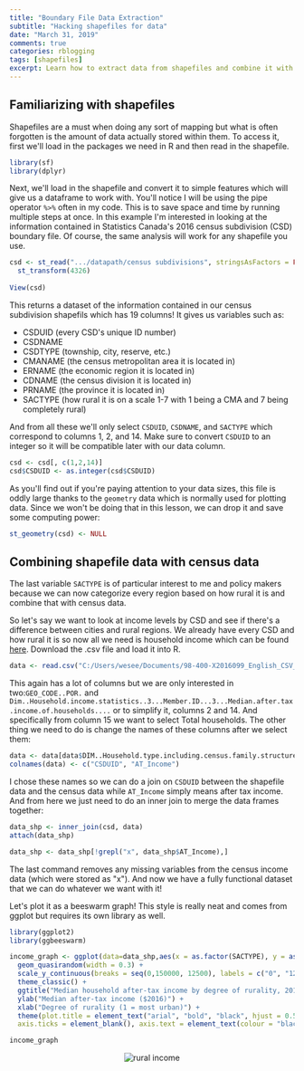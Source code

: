 ```yaml
---
title: "Boundary File Data Extraction"
subtitle: "Hacking shapefiles for data"
date: "March 31, 2019"
comments: true
categories: rblogging
tags: [shapefiles]
excerpt: Learn how to extract data from shapefiles and combine it with other data!
---
```


## Familiarizing with shapefiles
Shapefiles are a must when doing any sort of mapping but what is often forgotten is the amount of data actually stored within 
them. To access it, first we'll load in the packages we need in R and then read in the shapefile.

```r
library(sf)
library(dplyr)
```
Next, we'll load in the shapefile and convert it to simple features which will give us a dataframe to work with. You'll notice I will be
using the pipe operator ```%>%``` often in my code. This is to save space and time by running multiple steps at once. In this
example I'm interested in looking at the information contained in Statistics Canada's 2016 census subdivision (CSD) boundary file. Of 
course, the same analysis will work for any shapefile you use.

```r
csd <- st_read(".../datapath/census subdivisions", stringsAsFactors = FALSE, quiet = TRUE) %>% 
  st_transform(4326)
  
View(csd)  
```
This returns a dataset of the information contained in our census subdivision shapefils which has 19 columns! It gives us variables 
such as:

- CSDUID (every CSD's unique ID number)
- CSDNAME
- CSDTYPE (township, city, reserve, etc.)
- CMANAME (the census metropolitan area it is located in)
- ERNAME (the economic region it is located in)
- CDNAME (the census division it is located in)
- PRNAME (the province it is located in)
- SACTYPE (how rural it is on a scale 1-7 with 1 being a CMA and 7 being completely rural)

And from all these we'll only select `CSDUID`, `CSDNAME`, and `SACTYPE` which correspond to columns 1, 2, and 14. Make sure to convert `CSDUID`
to an integer so it will be compatible later with our data column.

```r
csd <- csd[, c(1,2,14)]
csd$CSDUID <- as.integer(csd$CSDUID)
```
As you'll find out if you're paying attention to your data sizes, this file is oddly large thanks to the `geometry` data which 
is normally used for plotting data. Since we won't be doing that in this lesson, we can drop it and save some computing power:

```r
st_geometry(csd) <- NULL
```

## Combining shapefile data with census data
The last variable `SACTYPE` is of particular interest to me and policy makers because we can now categorize every region based on 
how rural it is and combine that with census data.

So let's say we want to look at income levels by CSD and see if there's a difference between cities and rural regions. We already
have every CSD and how rural it is so now all we need is household income which can be found <a href="https://www12.statcan.gc.ca/census-recensement/2016/dp-pd/dt-td/Rp-eng.cfm?LANG=E&APATH=3&DETAIL=0&DIM=0&FL=A&FREE=0&GC=0&GID=0&GK=0&GRP=1&PID=110192&PRID=10&PTYPE=109445&S=0&SHOWALL=0&SUB=999&Temporal=2016,2017&THEME=119&VID=0&VNAMEE=&VNAMEF="> here</a>. Download the .csv file and load it into R.

```r
data <- read.csv("C:/Users/wesee/Documents/98-400-X2016099_English_CSV_data.csv", stringsAsFactors = FALSE)
```

This again has a lot of columns but we are only interested in two:`GEO_CODE..POR.` and `Dim..Household.income.statistics..3...Member.ID...3...Median.after.tax.income.of.households....`
or to simplify it, columns 2 and 14. And specifically from column 15 we want to select Total households.
The other thing we need to do is change the names of these columns after we select them:

```r
data <- data[data$DIM..Household.type.including.census.family.structure..11. == "Total - Household type including census family structure", c(2,14)]
colnames(data) <- c("CSDUID", "AT_Income")
```
I chose these names so we can do a join on `CSDUID` between the shapefile data and the census data while `AT_Income` simply 
means after tax income. And from here we just need to do an inner join to merge the data frames together:

```r
data_shp <- inner_join(csd, data)
attach(data_shp)

data_shp <- data_shp[!grepl("x", data_shp$AT_Income),]
```
The last command removes any missing variables from the census income data (which were stored as "x"). And now we have a fully
functional dataset that we can do whatever we want with it!

Let's plot it as a beeswarm graph! This style is really neat and comes from ggplot but requires its own library as well.

```r
library(ggplot2)
library(ggbeeswarm)
```

```r
income_graph <- ggplot(data=data_shp,aes(x = as.factor(SACTYPE), y = as.numeric(AT_Income))) +
  geom_quasirandom(width = 0.3) +
  scale_y_continuous(breaks = seq(0,150000, 12500), labels = c("0", "12,500","25,000","37,500","50,000","62,500","75,000","87,500","100,000","112,500","125,000", "137,500", "150,000")) +
  theme_classic() +
  ggtitle("Median household after-tax income by degree of rurality, 2016") +
  ylab("Median after-tax income ($2016)") +
  xlab("Degree of rurality (1 = most urban)") +
  theme(plot.title = element_text("arial", "bold", "black", hjust = 0.5), axis.title = element_text(colour = "black", size = 12, face = "bold"),
  axis.ticks = element_blank(), axis.text = element_text(colour = "black", size = 12, face="bold"))

income_graph
```

<p align="center">
  <img alt="rural income"
  src="{{ site.baseurl }}/img/20190401-hacking-shapefiles.png"/>
</p>
